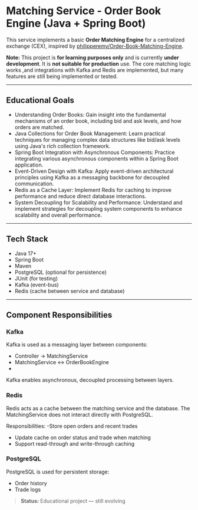 # Matching Service - Order Book Engine (Java + Spring Boot)

This service implements a basic **Order Matching Engine** for a centralized exchange (CEX), inspired by [philipperemy/Order-Book-Matching-Engine](https://github.com/philipperemy/Order-Book-Matching-Engine).

**Note:** This project is **for learning purposes only** and is currently **under development**. It is **not suitable for production** use. The core matching logic works ,and integrations with Kafka and Redis are implemented, but many features are still being implemented or tested.

---

## Educational Goals
- Understanding Order Books: Gain insight into the fundamental mechanisms of an order book, including bid and ask levels, and how orders are matched.
- Java Collections for Order Book Management: Learn practical techniques for managing complex data structures like bid/ask levels using Java's rich collection framework.
- Spring Boot Integration with Asynchronous Components: Practice integrating various asynchronous components within a Spring Boot application.
- Event-Driven Design with Kafka: Apply event-driven architectural principles using Kafka as a messaging backbone for decoupled communication.
- Redis as a Cache Layer: Implement Redis for caching to improve performance and reduce direct database interactions.
- System Decoupling for Scalability and Performance: Understand and implement strategies for decoupling system components to enhance scalability and overall performance.

---

## Tech Stack

- Java 17+
- Spring Boot
- Maven
- PostgreSQL (optional for persistence)
- JUnit (for testing)
- Kafka (event-bus)
- Redis (cache between service and database)

---

## Component Responsibilities

### Kafka
Kafka is used as a messaging layer between components:
- Controller → MatchingService
- MatchingService ↔ OrderBookEngine
- 
Kafka enables asynchronous, decoupled processing between layers.

### Redis

Redis acts as a cache between the matching service and the database.
The MatchingService does not interact directly with PostgreSQL.

Responsibilities:
-Store open orders and recent trades
- Update cache on order status and trade when matching
- Support read-through and write-through caching

### PostgreSQL
PostgreSQL is used for persistent storage:
- Order history
- Trade logs


> **Status:** Educational project — still evolving

